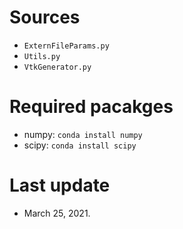 # Sources
- `ExternFileParams.py`
- `Utils.py`
- `VtkGenerator.py`

# Required pacakges
- numpy: `conda install numpy`
- scipy: `conda install scipy`

# Last update
- March 25, 2021.